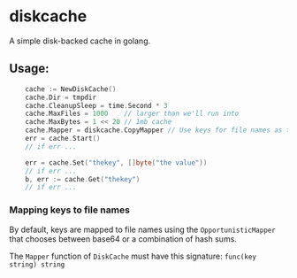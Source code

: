 diskcache
=========

A simple disk-backed cache in golang.

Usage:
------

```go
	cache := NewDiskCache()
	cache.Dir = tmpdir
	cache.CleanupSleep = time.Second * 3
	cache.MaxFiles = 1000    // larger than we'll run into
	cache.MaxBytes = 1 << 20 // 1mb cache
	cache.Mapper = diskcache.CopyMapper // Use keys for file names as they are
	err = cache.Start()
	// if err ...

	err = cache.Set("thekey", []byte("the value"))
	// if err ...
	b, err := cache.Get("thekey")
	// if err ...
```

### Mapping keys to file names
By default, keys are mapped to file names using the `OpportunisticMapper` that chooses between base64 or a combination of hash sums.

The `Mapper` function of `DiskCache` must have this signature: `func(key string) string`
